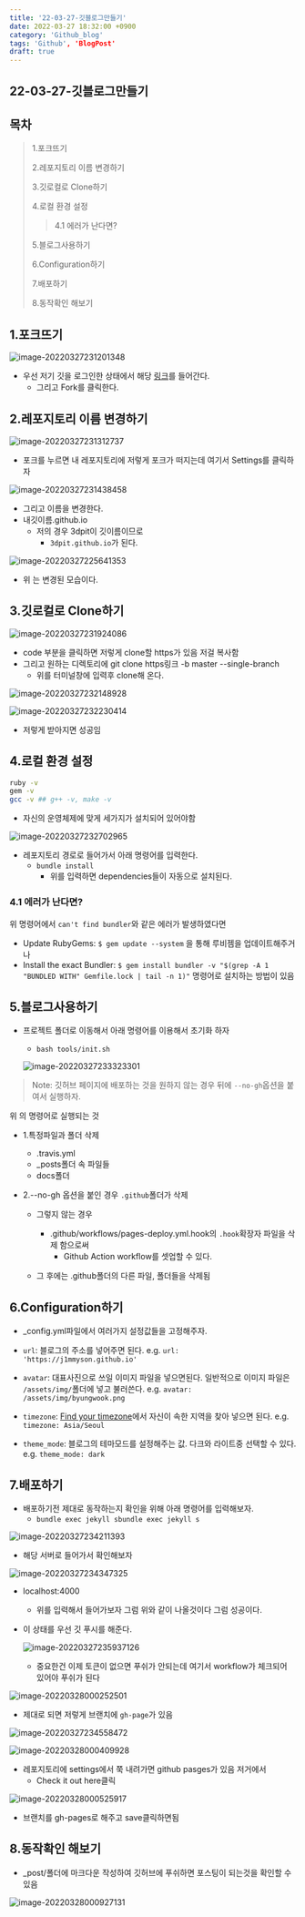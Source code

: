 ```yaml
---
title: '22-03-27-깃블로그만들기'
date: 2022-03-27 18:32:00 +0900
category: 'Github_blog'
tags: 'Github', 'BlogPost'
draft: true
---
```

<!-- ---
title: github blog
author: kyeongmin.park
date: 2022-03-31 18:32:00 +0900
category: [Blogging, Tutorial]
tags: [google analytics, pageviews]
--- -->

## 22-03-27-깃블로그만들기

## 목차

> 1.포크뜨기
>
> 2.레포지토리 이름 변경하기
>
> 3.깃로컬로 Clone하기
>
> 4.로컬 환경 설정
>
> > 4.1 에러가 난다면?
>
> 5.블로그사용하기
>
> 6.Configuration하기
>
> 7.배포하기
>
> 8.동작확인 해보기

## 1.포크뜨기
![image-20220327231201348](/assets/img/post/2022-04-01-gitblog.assets/image-20220327231201348.png)

- 우선 저기 깃을 로그인한 상태에서 해당 [링크](https://github.com/cotes2020/jekyll-theme-chirpy)를 들어간다.
  - 그리고 Fork를 클릭한다.

## 2.레포지토리 이름 변경하기

![image-20220327231312737](/assets/img/post/2022-04-01-gitblog.assets/image-20220327231312737.png)

- 포크를 누르면 내 레포지토리에 저렇게 포크가 떠지는데 여기서 Settings를 클릭하자

![image-20220327231438458](/assets/img/post/2022-04-01-gitblog.assets/image-20220327231438458.png)

- 그리고 이름을 변경한다.
- 내깃이름.github.io
  - 저의 경우 3dpit이 깃이름이므로
    - `3dpit.github.io`가 된다.

![image-20220327225641353](/assets/img/post/2022-04-01-gitblog.assets/image-20220327225641353.png)

- 위 는 변경된 모습이다.

## 3.깃로컬로 Clone하기

![image-20220327231924086](/assets/img/post/2022-04-01-gitblog.assets/image-20220327231924086.png)

- code 부분을 클릭하면 저렇게 clone할 https가 있음 저걸 복사함
- 그리고 원하는 디렉토리에 git clone https링크 -b master --single-branch
  - 위를 터미널창에 입력후 clone해 온다.

![image-20220327232148928](/assets/img/post/2022-04-01-gitblog.assets/image-20220327232148928.png)

![image-20220327232230414](/assets/img/post/2022-04-01-gitblog.assets/image-20220327232230414.png)

- 저렇게 받아지면 성공임

## 4.로컬 환경 설정

```sh
ruby -v
gem -v
gcc -v ## g++ -v, make -v
```

- 자신의 운영체제에 맞게 세가지가 설치되어 있어야함

![image-20220327232702965](/assets/img/post/2022-04-01-gitblog.assets/image-20220327232702965.png)

- 레포지토리 경로로 들어가서 아래 명령어를 입력한다.
  - `bundle install`
    - 위를 입력하면 dependencies들이 자동으로 설치된다.

### 4.1 에러가 난다면?

위 명령어에서 `can't find bundler`와 같은 에러가 발생하였다면

- Update RubyGems:
  `$ gem update --system` 을 통해 루비젬을 업데이트해주거나
- Install the exact Bundler:
  `$ gem install bundler -v "$(grep -A 1 "BUNDLED WITH" Gemfile.lock | tail -n 1)"` 명령어로 설치하는 방법이 있음

## 5.블로그사용하기

- 프로젝트 폴더로 이동해서 아래 명령어를 이용해서 초기화 하자

  - `bash tools/init.sh`

  ![image-20220327233323301](/assets/img/post/2022-04-01-gitblog.assets/image-20220327233323301.png)

> Note: 깃허브 페이지에 배포하는 것을 원하지 않는 경우 뒤에 `--no-gh`옵션을 붙여서 실행하자.

위 의 명령어로 실행되는 것

- 1.특정파일과 폴더 삭제

  - .travis.yml
  - _posts폴더 속 파일들
  - docs폴더

- 2.--no-gh 옵션을 붙인 경우 `.github`폴더가 삭제

  - 그렇지 않는 경우
    - .github/workflows/pages-deploy.yml.hook의  `.hook`확장자 파일을 삭제 함으로써
      - Github Action workflow를 셋업할 수 있다.

  - 그 후에는 .github폴더의 다른 파일, 폴더들을 삭제됨

## 6.Configuration하기

- _config.yml파일에서 여러가지 설정값들을 고정해주자.

- `url`: 블로그의 주소를 넣어주면 된다.
  e.g. `url: 'https://j1mmyson.github.io'`
- `avatar`: 대표사진으로 쓰일 이미지 파일을 넣으면된다. 일반적으로 이미지 파일은 `/assets/img/`폴더에 넣고 불러쓴다.
  e.g. `avatar: /assets/img/byungwook.png`
- `timezone`: [Find your timezone](http://www.timezoneconverter.com/cgi-bin/findzone/findzone)에서 자신이 속한 지역을 찾아 넣으면 된다.
  e.g. `timezone: Asia/Seoul`
- `theme_mode`: 블로그의 테마모드를 설정해주는 값. 다크와 라이트중 선택할 수 있다.
  e.g. `theme_mode: dark`

## 7.배포하기

- 배포하기전 제대로 동작하는지 확인을 위해 아래 명령어를 입력해보자.
  - `bundle exec jekyll sbundle exec jekyll s`

![image-20220327234211393](/assets/img/post/2022-04-01-gitblog.assets/image-20220327234211393.png)

- 해당 서버로 들어가서 확인해보자

![image-20220327234347325](/assets/img/post/2022-04-01-gitblog.assets/image-20220327234347325.png)

- localhost:4000

  - 위를 입력해서 들어가보자 그럼 위와 같이 나올것이다 그럼 성공이다.

- 이 상태를 우선 깃 푸시를 해준다.

  ![image-20220327235937126](/assets/img/post/2022-04-01-gitblog.assets/image-20220327235937126.png)

  - 중요한건 이제 토큰이 없으면 푸쉬가 안되는데 여기서 workflow가 체크되어 있어야 푸쉬가 된다

![image-20220328000252501](/assets/img/post/2022-04-01-gitblog.assets/image-20220328000252501.png)

- 제대로 되면 저렇게 브랜치에 `gh-page`가 있음

![image-20220327234558472](/assets/img/post/2022-04-01-gitblog.assets/image-20220327234558472.png)

![image-20220328000409928](/assets/img/post/2022-04-01-gitblog.assets/image-20220328000409928.png)

- 레포지토리에 settings에서 쭉 내려가면 github pasges가 있음 저거에서 
  - Check it out here클릭

![image-20220328000525917](/assets/img/post/2022-04-01-gitblog.assets/image-20220328000525917.png)

- 브랜치를 gh-pages로 해주고 save클릭하면됨

## 8.동작확인 해보기

- _post/폴더에 마크다운 작성하여 깃허브에 푸쉬하면 포스팅이 되는것을 확인할 수 있음

![image-20220328000927131](/assets/img/post/2022-04-01-gitblog.assets/image-20220328000927131.png)
